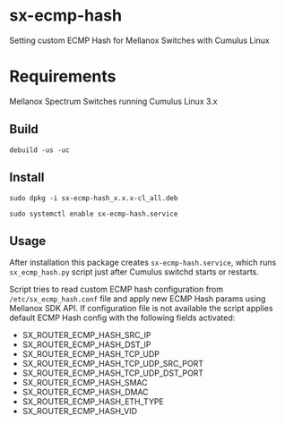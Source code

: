 # sx-ecmp-hash
Setting custom ECMP Hash for Mellanox Switches with Cumulus Linux

# Requirements
Mellanox Spectrum Switches running Cumulus Linux 3.x

## Build
`debuild -us -uc`

## Install
`sudo dpkg -i sx-ecmp-hash_x.x.x-cl_all.deb`

`sudo systemctl enable sx-ecmp-hash.service`

## Usage
After installation this package creates `sx-ecmp-hash.service`, which runs `sx_ecmp_hash.py` script just after Cumulus switchd starts or restarts.

Script tries to read custom ECMP hash configuration from `/etc/sx_ecmp_hash.conf` file and apply new ECMP Hash params using Mellanox SDK API.
If configuration file is not available the script applies default ECMP Hash config with the following fields activated:
- SX_ROUTER_ECMP_HASH_SRC_IP
- SX_ROUTER_ECMP_HASH_DST_IP
- SX_ROUTER_ECMP_HASH_TCP_UDP
- SX_ROUTER_ECMP_HASH_TCP_UDP_SRC_PORT
- SX_ROUTER_ECMP_HASH_TCP_UDP_DST_PORT
- SX_ROUTER_ECMP_HASH_SMAC
- SX_ROUTER_ECMP_HASH_DMAC
- SX_ROUTER_ECMP_HASH_ETH_TYPE
- SX_ROUTER_ECMP_HASH_VID

